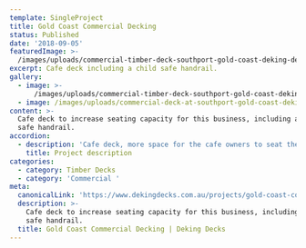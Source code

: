 ```yaml
---
template: SingleProject
title: Gold Coast Commercial Decking
status: Published
date: '2018-09-05'
featuredImage: >-
  /images/uploads/commercial-timber-deck-southport-gold-coast-deking-decks-queensland-deck-builders.jpg
excerpt: Cafe deck including a child safe handrail.
gallery:
  - image: >-
      /images/uploads/commercial-timber-deck-southport-gold-coast-deking-decks-queensland-deck-builders.jpg
  - image: /images/uploads/commercial-deck-at-southport-gold-coast-deking-decks.jpg
content: >-
  Cafe deck to increase seating capacity for this business, including a child
  safe handrail.
accordion:
  - description: 'Cafe deck, more space for the cafe owners to seat their customers'
    title: Project description
categories:
  - category: Timber Decks
  - category: 'Commercial '
meta:
  canonicalLink: 'https://www.dekingdecks.com.au/projects/gold-coast-commercial-decking/'
  description: >-
    Cafe deck to increase seating capacity for this business, including a child
    safe handrail.
  title: Gold Coast Commercial Decking | Deking Decks
---
```


